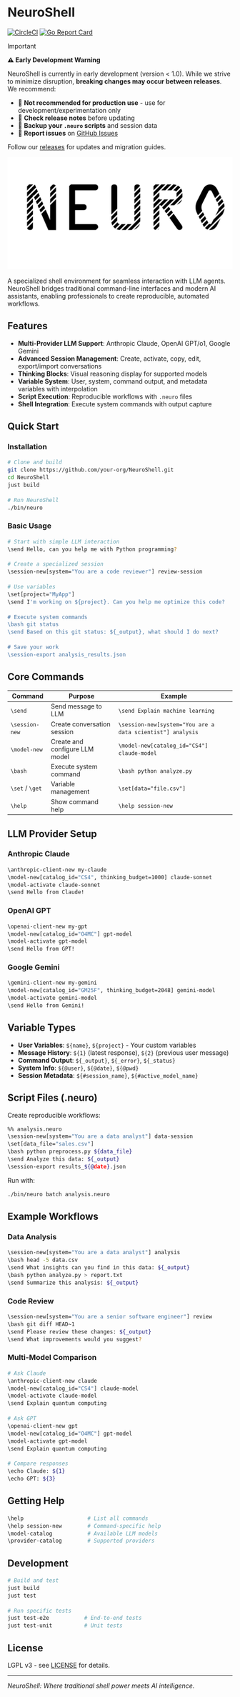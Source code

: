 # NeuroShell

[![CircleCI](https://dl.circleci.com/status-badge/img/circleci/RjkGUoMoHBKh13iJmkaXTF/Pfh8uXKBx5881azXtzYpio/tree/main.svg?style=svg&circle-token=CCIPRJ_UA4CCuNuLUnf978JvYtAzb_299edc3497615f5f30d9653830038654df0c471b)](https://dl.circleci.com/status-badge/redirect/circleci/RjkGUoMoHBKh13iJmkaXTF/Pfh8uXKBx5881azXtzYpio/tree/main)
[![Go Report Card](https://goreportcard.com/badge/github.com/vitadin/NeuroShell)](https://goreportcard.com/report/github.com/vitadin/NeuroShell)

> [!IMPORTANT]
> **⚠️ Early Development Warning**
>
> NeuroShell is currently in early development (version < 1.0). While we strive to minimize disruption, **breaking changes may occur between releases**. We recommend:
>
> - 🚫 **Not recommended for production use** - use for development/experimentation only
> - 📖 **Check release notes** before updating
> - 💾 **Backup your `.neuro` scripts** and session data
> - 🐛 **Report issues** on [GitHub Issues](https://github.com/vitadin/NeuroShell/issues)
>
> Follow our [releases](https://github.com/vitadin/NeuroShell/releases) for updates and migration guides.

![Neuro Logo](./assets/neurologo.svg)

A specialized shell environment for seamless interaction with LLM agents. NeuroShell bridges traditional command-line interfaces and modern AI assistants, enabling professionals to create reproducible, automated workflows.

## Features

- **Multi-Provider LLM Support**: Anthropic Claude, OpenAI GPT/o1, Google Gemini
- **Advanced Session Management**: Create, activate, copy, edit, export/import conversations
- **Thinking Blocks**: Visual reasoning display for supported models
- **Variable System**: User, system, command output, and metadata variables with interpolation
- **Script Execution**: Reproducible workflows with `.neuro` files
- **Shell Integration**: Execute system commands with output capture

## Quick Start

### Installation

```bash
# Clone and build
git clone https://github.com/your-org/NeuroShell.git
cd NeuroShell
just build

# Run NeuroShell
./bin/neuro
```

### Basic Usage

```bash
# Start with simple LLM interaction
\send Hello, can you help me with Python programming?

# Create a specialized session
\session-new[system="You are a code reviewer"] review-session

# Use variables
\set[project="MyApp"]
\send I'm working on ${project}. Can you help me optimize this code?

# Execute system commands
\bash git status
\send Based on this git status: ${_output}, what should I do next?

# Save your work
\session-export analysis_results.json
```

## Core Commands

| Command | Purpose | Example |
|---------|---------|---------|
| `\send` | Send message to LLM | `\send Explain machine learning` |
| `\session-new` | Create conversation session | `\session-new[system="You are a data scientist"] analysis` |
| `\model-new` | Create and configure LLM model | `\model-new[catalog_id="CS4"] claude-model` |
| `\bash` | Execute system command | `\bash python analyze.py` |
| `\set` / `\get` | Variable management | `\set[data="file.csv"]` |
| `\help` | Show command help | `\help session-new` |

## LLM Provider Setup

### Anthropic Claude
```bash
\anthropic-client-new my-claude
\model-new[catalog_id="CS4", thinking_budget=1000] claude-sonnet
\model-activate claude-sonnet
\send Hello from Claude!
```

### OpenAI GPT
```bash
\openai-client-new my-gpt
\model-new[catalog_id="O4MC"] gpt-model
\model-activate gpt-model
\send Hello from GPT!
```

### Google Gemini
```bash
\gemini-client-new my-gemini
\model-new[catalog_id="GM25F", thinking_budget=2048] gemini-model
\model-activate gemini-model
\send Hello from Gemini!
```

## Variable Types

- **User Variables**: `${name}`, `${project}` - Your custom variables
- **Message History**: `${1}` (latest response), `${2}` (previous user message)
- **Command Output**: `${_output}`, `${_error}`, `${_status}`
- **System Info**: `${@user}`, `${@date}`, `${@pwd}`
- **Session Metadata**: `${#session_name}`, `${#active_model_name}`

## Script Files (.neuro)

Create reproducible workflows:

```bash
%% analysis.neuro
\session-new[system="You are a data analyst"] data-session
\set[data_file="sales.csv"]
\bash python preprocess.py ${data_file}
\send Analyze this data: ${_output}
\session-export results_${@date}.json
```

Run with:
```bash
./bin/neuro batch analysis.neuro
```

## Example Workflows

### Data Analysis
```bash
\session-new[system="You are a data analyst"] analysis
\bash head -5 data.csv
\send What insights can you find in this data: ${_output}
\bash python analyze.py > report.txt
\send Summarize this analysis: ${_output}
```

### Code Review
```bash
\session-new[system="You are a senior software engineer"] review
\bash git diff HEAD~1
\send Please review these changes: ${_output}
\send What improvements would you suggest?
```

### Multi-Model Comparison
```bash
# Ask Claude
\anthropic-client-new claude
\model-new[catalog_id="CS4"] claude-model
\model-activate claude-model
\send Explain quantum computing

# Ask GPT
\openai-client-new gpt
\model-new[catalog_id="O4MC"] gpt-model
\model-activate gpt-model
\send Explain quantum computing

# Compare responses
\echo Claude: ${1}
\echo GPT: ${3}
```

## Getting Help

```bash
\help                    # List all commands
\help session-new        # Command-specific help
\model-catalog           # Available LLM models
\provider-catalog        # Supported providers
```

## Development

```bash
# Build and test
just build
just test

# Run specific tests
just test-e2e           # End-to-end tests
just test-unit          # Unit tests
```

## License

LGPL v3 - see [LICENSE](LICENSE) for details.

---

*NeuroShell: Where traditional shell power meets AI intelligence.*